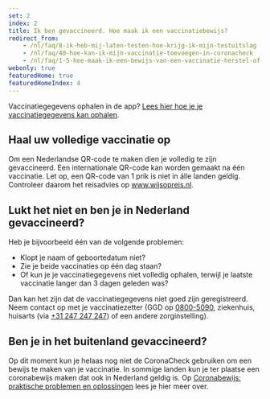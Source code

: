 ```yaml
---
set: 2
index: 2
title: Ik ben gevaccineerd. Hoe maak ik een vaccinatiebewijs?
redirect_from: 
    - /nl/faq/8-ik-heb-mij-laten-testen-hoe-krijg-ik-mijn-testuitslag
    - /nl/faq/40-hoe-kan-ik-mijn-vaccinatie-toevoegen-in-coronacheck
    - /nl/faq/1-5-hoe-maak-ik-een-bewijs-van-een-vaccinatie-herstel-of-testuitslag
webonly: true
featuredHome: true
featuredHomeIndex: 4
---
```

Vaccinatiegegevens ophalen in de app? [Lees hier hoe je je vaccinatiegegevens kan ophalen](/nl/faq/1-1-hoe-werkt-de-coronacheck-app). 

## Haal uw volledige vaccinatie op
Om een Nederlandse QR-code te maken dien je volledig te zijn gevaccineerd. Een internationale QR-code kan worden gemaakt na één vaccinatie. Let op, een QR-code van 1 prik is niet in álle landen geldig. Controleer daarom het reisadvies op www.wijsopreis.nl.

## Lukt het niet en ben je in Nederland gevaccineerd?
Heb je bijvoorbeeld één van de volgende problemen:

- Klopt je naam of geboortedatum niet?
- Zie je beide vaccinaties op één dag staan?
- Of kun je je vaccinatiegegevens niet volledig ophalen, terwijl je laatste vaccinatie langer dan 3 dagen geleden was?

Dan kan het zijn dat de vaccinatiegegevens niet goed zijn geregistreerd. Neem contact op met je vaccinatiezetter (GGD op <a href="tel:08005090">0800-5090</a>,  ziekenhuis, huisarts (via <a href="tel:31247247247">+31 247 247 247</a>) of een andere zorginstelling).

## Ben je in het buitenland gevaccineerd?
Op dit moment kun je helaas nog niet de CoronaCheck gebruiken om een bewijs te maken van je vaccinatie. In sommige landen kun je ter plaatse een coronabewijs maken dat ook in Nederland geldig is. Op <a href="https://www.rijksoverheid.nl/coronabewijs-hulp" rel="noopener noreferrer" target="_blank">Coronabewijs: praktische problemen en oplossingen</a> lees je hier meer over.
